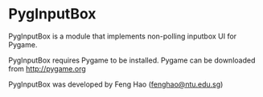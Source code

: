 # PygInputBox
PygInputBox is a module that implements non-polling inputbox UI for Pygame.

PygInputBox requires Pygame to be installed. Pygame can be downloaded from http://pygame.org

PygInputBox was developed by Feng Hao (fenghao@ntu.edu.sg)
